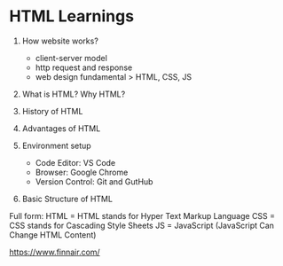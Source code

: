 # HTML Learnings

1. How website works?

   - client-server model
   - http request and response
   - web design fundamental > HTML, CSS, JS

2. What is HTML? Why HTML?
3. History of HTML
4. Advantages of HTML
5. Environment setup
   - Code Editor: VS Code
   - Browser: Google Chrome
   - Version Control: Git and GutHub
6. Basic Structure of HTML

Full form:
HTML = HTML stands for Hyper Text Markup Language
CSS = CSS stands for Cascading Style Sheets
JS = JavaScript (JavaScript Can Change HTML Content)

https://www.finnair.com/
